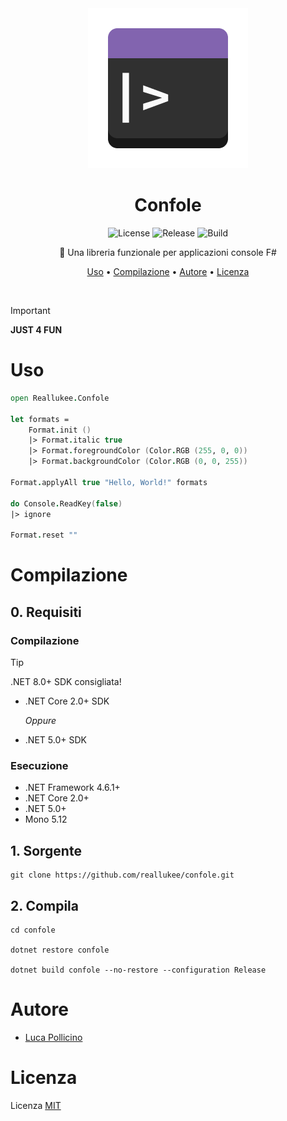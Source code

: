<div align="center">

<img src="./assets/confole.png" width="256px" height="256px" />

# Confole

![License](https://img.shields.io/github/license/reallukee/confole)
![Release](https://img.shields.io/github/v/release/reallukee/confole?include_prereleases)
![Build](https://img.shields.io/github/actions/workflow/status/reallukee/confole/build.yml)

🎨 Una libreria funzionale per applicazioni console F#

[Uso](#uso)
•
[Compilazione](#compilazione)
•
[Autore](#autore)
•
[Licenza](#licenza)

</div>



<br />

> [!IMPORTANT]
> **JUST 4 FUN**



# Uso

```fsharp
open Reallukee.Confole

let formats =
    Format.init ()
    |> Format.italic true
    |> Format.foregroundColor (Color.RGB (255, 0, 0))
    |> Format.backgroundColor (Color.RGB (0, 0, 255))

Format.applyAll true "Hello, World!" formats

do Console.ReadKey(false)
|> ignore

Format.reset ""
```



# Compilazione

## 0. Requisiti

### Compilazione

> [!TIP]
> .NET 8.0+ SDK consigliata!

* .NET Core 2.0+ SDK

  *Oppure*

* .NET 5.0+ SDK

### Esecuzione

* .NET Framework 4.6.1+
* .NET Core 2.0+
* .NET 5.0+
* Mono 5.12

## 1. Sorgente

```
git clone https://github.com/reallukee/confole.git
```

## 2. Compila

```
cd confole

dotnet restore confole

dotnet build confole --no-restore --configuration Release
```



# Autore

- [Luca Pollicino](https://github.com/reallukee)



# Licenza

Licenza [MIT](./LICENSE)
